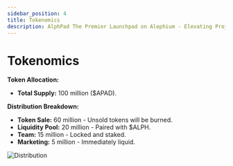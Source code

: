 ```yaml
---
sidebar_position: 4
title: Tokenomics
description: AlphPad The Premier Launchpad on Alephium - Elevating Projects to New Heights!
---
```


# Tokenomics

**Token Allocation:**

- **Total Supply:** 100 million ($APAD).

**Distribution Breakdown:**

- **Token Sale:** 60 million - Unsold tokens will be burned.
- **Liquidity Pool:** 20 million - Paired with $ALPH.
- **Team:** 15 million - Locked and staked.
- **Marketing:** 5 million - Immediately liquid.



![Distribution](/img/tokendistribution.png)